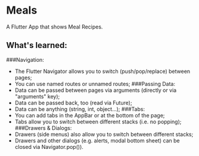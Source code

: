 # Meals

A Flutter App that shows Meal Recipes.

## What's learned:

###Navigation:
- The Flutter Navigator allows you to switch (push/pop/replace) between pages;
- You can use named routes or unnamed routes;
###Passing Data:
- Data can be passed between pages via arguments (directly or via "arguments" key);
- Data can be passed back, too (read via Future);
- Data can be anything (string, int, object...);
###Tabs:
- You can add tabs in the AppBar or at the bottom of the page;
- Tabs allow you to switch between different stacks (i.e. no popping);
###Drawers & Dialogs:
- Drawers (side menus) also allow you to switch between different stacks;
- Drawers and other dialogs (e.g. alerts, modal bottom sheet) can be closed via Navigator.pop()).
